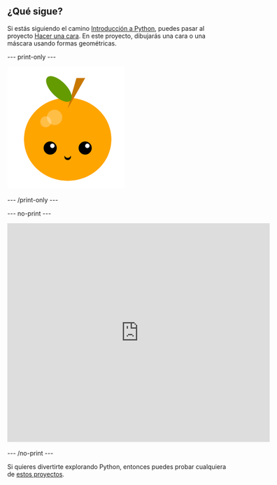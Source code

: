 ## ¿Qué sigue?

Si estás siguiendo el camino [Introducción a Python](https://projects.raspberrypi.org/en/raspberrypi/python-intro), puedes pasar al proyecto [Hacer una cara](https://projects.raspberrypi.org/en/projects/make-a-face). En este proyecto, dibujarás una cara o una máscara usando formas geométricas.

--- print-only ---

![Proyecto Hacer una cara](images/make-a-face-project.png)

--- /print-only ---

--- no-print ---

<iframe src="https://trinket.io/embed/python/6bad88800b?outputOnly=true&start=result" width="600" height="500" frameborder="0" marginwidth="0" marginheight="0" allowfullscreen mark="crwd-mark">
</iframe>

--- /no-print ---

Si quieres divertirte explorando Python, entonces puedes probar cualquiera de [estos proyectos](https://projects.raspberrypi.org/en/projects?software%5B%5D=python).
